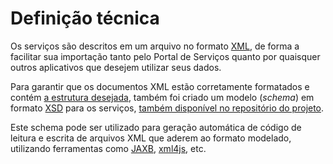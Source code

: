 # Definição técnica

Os serviços são descritos em um arquivo no formato [XML], de forma a facilitar sua importação tanto pelo Portal de 
Serviços quanto por quaisquer outros aplicativos que desejem utilizar seus dados.

Para garantir que os documentos XML estão corretamente formatados e contém [a estrutura desejada][MER], também foi criado
um modelo (_schema_) em formato [XSD] para os serviços, [também disponível no repositório do projeto][SERVICOSXSD].

Este schema pode ser utilizado para geração automática de código de leitura e escrita de arquivos XML que aderem ao formato
modelado, utilizando ferramentas como [JAXB], [xml4js], etc.

[XSD]:http://www.w3.org/TR/xmlschema11-1/
[XML]:http://www.w3.org/XML/
[MER]:http://servicosgovbr.github.io/portal-de-servicos/modelo-de-explicitacao/mer.html
[SERVICOSXSD]:https://github.com/servicosgovbr/cartas-de-servico/blob/master/cartas-servico/v3/servico.xsd
[JAXB]:https://en.wikipedia.org/wiki/Java_Architecture_for_XML_Binding
[xml4js]:https://www.npmjs.com/package/xml4js